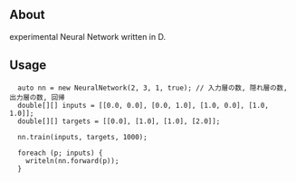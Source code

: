 ## About

experimental Neural Network written in D.


## Usage

```
  auto nn = new NeuralNetwork(2, 3, 1, true); // 入力層の数, 隠れ層の数, 出力層の数, 回帰
  double[][] inputs = [[0.0, 0.0], [0.0, 1.0], [1.0, 0.0], [1.0, 1.0]];
  double[][] targets = [[0.0], [1.0], [1.0], [2.0]];

  nn.train(inputs, targets, 1000);

  foreach (p; inputs) {
    writeln(nn.forward(p));
  }
```